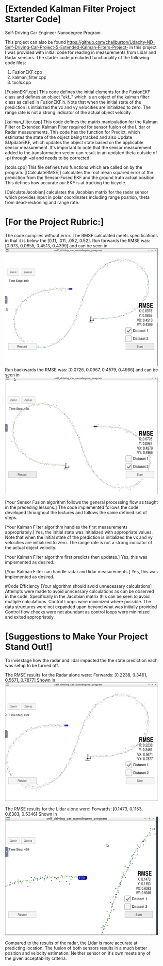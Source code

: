 # [Extended Kalman Filter Project Starter Code]
Self-Driving Car Engineer Nanodegree Program

This project can also be found https://github.com/chaliburton/Udacity-ND-Self-Driving-Car-Project-5-Extended-Kalman-Filters-Project-
In this project I was provided with initial code for reading in measurements from Lidar and Radar sensors.  The starter code precluded functionality of the following code files:
1. FusionEKF.cpp
2. kalman_filter.cpp
3. tools.cpp

[image1]: ./examples/Fusion-Data-Set-1.JPG "Fusion - Data Set 1 Results"
[image2]: ./examples/Fusion-Data-Set-2.JPG "Fusion - Data Set 2 Results"
[image3]: ./examples/Radar-only-Data-Set-1.JPG "Radar - Data Set 1 Results"
[image4]: ./examples/Lidar-only-Data-Set-1.JPG "Lidar - Data Set 1 Results"


[FusionEKF.cpp]
This code defines the initial elements for the FusionEKF class and defines an object "ekf_" which is an onject of the kalman filter class as called in FusionEKF.h.  Note that when the initial state of the prediction is initialized the vx and vy velocities are initialized to zero.  The range rate is not a strong indicator of the actual object velocity.

[kalman_filter.cpp]
This code defines the matrix manipulation for the Kalman Filter or Extended Kalman Filter required for sensor fusion of the Lidar or Radar measurements. 
This code has the function for Predict, which estimates the state of the object being tracked and also Update &UpdateEKF, which updates the object state based on the applicable sensor measurement.  It's important to note that the sensor measurement added to the transformation vector can result in an updated theta outside of -pi through +pi and needs to be corrected. 

[tools.cpp]
This file defines two functions which are called on by the program. 
[[CalculateRMSE]] calculates the root mean squared error of the prediction from the Sensor-Fused EKF and the ground truth actual position.  This defines how accurate our EKF is at tracking the bicycle.

[CalculateJacobian] calculates the Jacobian matrix for the radar sensor which provides input in polar coordinates including range position, theta from dead-reckoning and range rate.  


# [For the Project Rubric:]
The code compiles without error.
The RMSE calculated meets specifications in that it is below the [0.11, .011, .052, 0.52]. 
Run forwards the RMSE was: [0.973, 0.0855, 0.4513, 0.4399] and can be seen in ![alt text][image1]
Run backwards the RMSE was: [0.0726, 0.0967, 0.4579, 0.4966] and can be seen in ![alt text][image2]

[Your Sensor Fusion algorithm follows the general processing flow as taught in the preceding lessons.]
The code implemented follows the code developed throughout the lectures and follows the same defined set of steps.

[Your Kalman Filter algorithm handles the first measurements appropriately.]
Yes, the initial state was initialized with appropriate values.  Note that when the initial state of the prediction is initialized the vx and vy velocities are initialized to zero.  The range rate is not a strong indicator of the actual object velocity.

[Your Kalman Filter algorithm first predicts then updates.]
Yes, this was implemented as desired.

[Your Kalman Filter can handle radar and lidar measurements.]
Yes, this was implemented as desired.

#Code Efficiency
[Your algorithm should avoid unnecessary calculations]
Attempts were made to avoid unncessary calculations as can be observed in the code.  Specifically in the Jacobian matrix this can be seen to avoid multiple calculations.
Control Loops were minimized where possible.
The data structures were not expanded upon beyond what was initially provided
Control flow checks were not abundant as control loops were minimized and exited appropriately.

# [Suggestions to Make Your Project Stand Out!]
To inviestage how the radar and lidar impacted the the state prediction each was setup to be turned off.

The RMSE results for the Radar alone were: Forwards: [0.2238, 0.3461, 0.5671, 0.7877] Shown in ![alt text][image3]

The RMSE results for the Lidar alone were: Forwards: [0.1473, 0.1153, 0.6383, 0.5346] Shown in ![alt text][image4]

Compared to the results of the radar, the Lidar is more accurate at predicting location.  The fusion of both sensors results in a much better position and velocity estimation.  Neither sensor on it's own meets any of the given acceptability criteria. 
